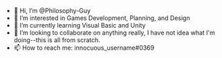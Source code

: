 - 👋 Hi, I’m @Philosophy-Guy
- 👀 I’m interested in Games Development, Planning, and Design
- 🌱 I’m currently learning Visual Basic and Unity
- 💞️ I’m looking to collaborate on anything really, I have not idea what I'm doing--this is all from scratch.
- 📫 How to reach me: innocuous_username#0369

<!---
Philosophy-Guy/Philosophy-Guy is a ✨ special ✨ repository because its `README.md` (this file) appears on your GitHub profile.
You can click the Preview link to take a look at your changes.
--->
